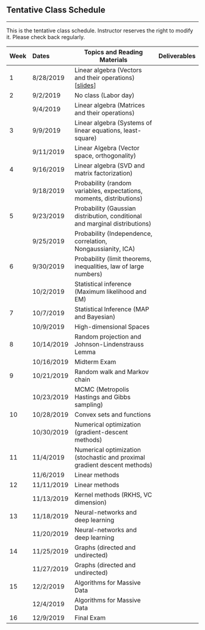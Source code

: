## Tentative Class Schedule
---
 This is the tentative class schedule. Instructor reserves the right to modify it. Please check back regularly. 

| Week |    Dates   |    Topics and Reading Materials                |    Deliverables    |
|------|:-----------|------------------------------------------------|--------------------|
| 1    | 8/28/2019  | Linear algebra (Vectors and their operations) [[slides](lectures/lecture1.pdf)] |                    |
| 2    | 9/2/2019   |     No class (Labor day)                       |                    | 
|      | 9/4/2019   | Linear algebra (Matrices and their operations) |                    |
| 3    | 9/9/2019   | Linear algebra (Systems of linear equations, least-square)   |  |
|      | 9/11/2019  | Linear Algebra (Vector space, orthogonality)  |                    | 
| 4    | 9/16/2019  | Linear algebra (SVD and matrix factorization) | |
|      | 9/18/2019  | Probability (random variables, expectations, moments, distributions) | | 
| 5    | 9/23/2019  | Probability (Gaussian distribution, conditional and marginal distributions) | |
|      | 9/25/2019  | Probability (Independence, correlation, Nongaussianity, ICA) | |
| 6    | 9/30/2019  | Probability (limit theorems, inequalities, law of large numbers) | |
|      | 10/2/2019  | Statistical inference (Maximum likelihood and EM) | |
| 7    | 10/7/2019  | Statistical Inference (MAP and Bayesian) | |
|      | 10/9/2019  | High-dimensional Spaces | |
| 8    | 10/14/2019 | Random projection and Johnson-Lindenstrauss Lemma   |  | 
|      | 10/16/2019 | Midterm Exam |  |
| 9    | 10/21/2019 | Random walk and Markov chain | |
|      | 10/23/2019 | MCMC (Metropolis Hastings and Gibbs sampling) | |
| 10   | 10/28/2019 | Convex sets and functions | |
|      | 10/30/2019 | Numerical optimization (gradient-descent methods) | |
| 11   | 11/4/2019  | Numerical optimization (stochastic and proximal gradient descent methods) | |
|      | 11/6/2019  | Linear methods | |
| 12   | 11/11/2019 | Linear methods | |
|      | 11/13/2019 | Kernel methods (RKHS, VC dimension) | |
| 13   | 11/18/2019 | Neural-networks and deep learning | |
|      | 11/20/2019 | Neural-networks and deep learning | |
| 14   | 11/25/2019 | Graphs (directed and undirected)| |
|      | 11/27/2019 | Graphs (directed and undirected)  | | 
| 15   | 12/2/2019  | Algorithms for Massive Data   | |
|      | 12/4/2019  | Algorithms for Massive Data | |
| 16   | 12/9/2019  | Final Exam | |
